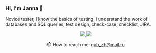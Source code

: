 ### Hi, I'm Janna 👋
Novice tester, I know the basics of testing, I understand the work of databases and SQL queries, test design, check-case, checklist, JIRA.

<p align='center'>
<a href="https://WhatsApp/+79022091313">
       <img src="https://img.shields.io/badge/WhatsApp-25D366?style=for-the-badge&logo=whatsapp&logoColor=white"/>
   </a>   
<a href="https://t.me/janna_ch">
       <img src="https://img.shields.io/badge/Telegram-2CA5E0?style=for-the-badge&logo=telegram&logoColor=white"/>
   </a>

<p align='center'>
📫 How to reach me: <a href='mailto:gub_zh@mail.ru'>gub_zh@mail.ru</a>
</p>


